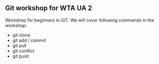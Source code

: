 ## Git workshop for WTA UA 2
Workshop for beginners in GIT. We will cover following commands in the workshop:

* git clone
* git add / commit
* git pull
* git conflict
* git push
